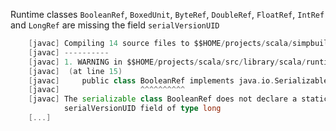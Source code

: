 Runtime classes `BooleanRef`, `BoxedUnit`, `ByteRef`, `DoubleRef`, `FloatRef`, `IntRef` and `LongRef` are missing the field `serialVersionUID`
```scala
    [javac] Compiling 14 source files to $$HOME/projects/scala/simpbuild/library
    [javac] ----------
    [javac] 1. WARNING in $$HOME/projects/scala/src/library/scala/runtime/BooleanRef.java
    [javac]  (at line 15)
    [javac]     public class BooleanRef implements java.io.Serializable {
    [javac]                  ^^^^^^^^^^
    [javac] The serializable class BooleanRef does not declare a static final \
            serialVersionUID field of type long
    [...]
```


